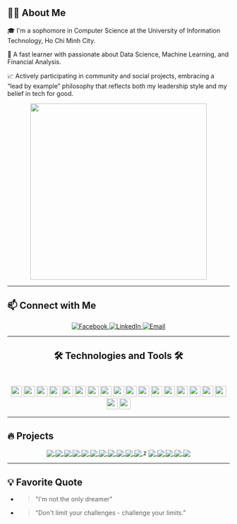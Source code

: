 

## 👨‍💻 About Me

🎓 I'm a sophomore in Computer Science at the University of Information Technology, Ho Chi Minh City.

🚀 A fast learner with passionate about Data Science, Machine Learning, and Financial Analysis.

📈 Actively participating in community and social projects, embracing a “lead by example” philosophy that reflects both my leadership style and my belief in tech for good.

<div align="center"> 
  
  <a href="https://github.com/paht2005">
    <img width="400" src="https://github-readme-stats.vercel.app/api?username=paht2005&show_icons=true&theme=tokyonight" />
  </a>
</div>

---

## 📫 Connect with Me

<p align="center">
  <a href="https://www.facebook.com/phat.nguyencong.2005/" target="_blank">
    <img src="https://img.icons8.com/bubbles/100/000000/facebook-new.png" alt="Facebook" />
  </a>
  <a href="https://www.linkedin.com/in/ncphat25/" target="_blank">
    <img src="https://img.icons8.com/bubbles/100/000000/linkedin.png" alt="LinkedIn" />
  </a>
  <a href="mailto:congphatnguyen.work@gmail.com" target="_blank">
    <img src="https://img.icons8.com/bubbles/100/000000/apple-mail.png" alt="Email" />
  </a>
  
</p>

---

## 

<h2 align="center">🛠 Technologies and Tools 🛠</h2>
<br>
<p align="center">
  <!-- Programming Languages -->
  <img src="https://img.shields.io/badge/Python-282C34?logo=python&logoColor=3776AB" height="25" />
  <img src="https://img.shields.io/badge/SQL-282C34?logo=mysql&logoColor=4479A1" height="25" />
  <img src="https://img.shields.io/badge/JavaScript-282C34?logo=javascript&logoColor=F7DF1E" height="25" />
  <img src="https://img.shields.io/badge/C++-282C34?logo=c%2b%2b&logoColor=00599C" height="25" />
  <img src="https://img.shields.io/badge/HTML-282C34?logo=html5&logoColor=E34F26" height="25" />
  <img src="https://img.shields.io/badge/CSS-282C34?logo=css3&logoColor=1572B6" height="25" />

  <!-- Tools & Frameworks -->
  
  <img src="https://img.shields.io/badge/Docker-282C34?logo=docker&logoColor=2496ED" height="25" />
  <img src="https://img.shields.io/badge/Git-282C34?logo=git&logoColor=F05032" height="25" />
  <img src="https://img.shields.io/badge/Flask-282C34?logo=flask&logoColor=FFFFFF" height="25" />
  <img src="https://img.shields.io/badge/Streamlit-282C34?logo=streamlit&logoColor=FF4B4B" height="25" />
  <img src="https://img.shields.io/badge/Jupyter-282C34?logo=jupyter&logoColor=F37626" height="25" />

  <!-- Libraries -->
  <img src="https://img.shields.io/badge/Pandas-282C34?logo=pandas&logoColor=150458" height="25" />
  <img src="https://img.shields.io/badge/Numpy-282C34?logo=numpy&logoColor=013243" height="25" />
  <img src="https://img.shields.io/badge/Scikit--Learn-282C34?logo=scikit-learn&logoColor=F7931E" height="25" />
  <img src="https://img.shields.io/badge/PyTorch-282C34?logo=pytorch&logoColor=EE4C2C" height="25" />
  <img src="https://img.shields.io/badge/Matplotlib-282C34?logo=plotly&logoColor=3F4F75" height="25" />

  <!-- Others -->
  <img src="https://custom-icon-badges.demolab.com/badge/Power%20BI-F1C912?logo=power-bi&logoColor=fff" height="25" />
  <img src="https://custom-icon-badges.demolab.com/badge/Tableau-0176D3?logo=tableau&logoColor=fff" height="25" />
  <img src="https://img.shields.io/badge/Figma-282C34?logo=figma&logoColor=F24E1E" height="25" />
  
</p>



---

## 🔥 Projects

<div align="center"> 
  <a href="https://github.com/paht2005/AI_Multivision_App">
    <!-- Change the `github-readme-stats.anuraghazra1.vercel.app` to `github-readme-stats.vercel.app`  -->
    <img align="center" src="https://github-readme-stats.vercel.app/api/pin/?username=paht2005&repo=AI_Multivision_App&theme=merko" />
  </a>
  
  <a href="https://github.com/paht2005/AI_Voice_Assistant">
    <!-- Change the `github-readme-stats.anuraghazra1.vercel.app` to `github-readme-stats.vercel.app`  -->
    <img align="center" src="https://github-readme-stats.vercel.app/api/pin/?username=paht2005&repo=AI_Voice_Assistant&theme=merko" />
  </a>
  <a href="https://github.com/paht2005/pharmacy-ai-suite">
    <img align="center" src="https://github-readme-stats.vercel.app/api/pin/?username=paht2005&repo=pharmacy-ai-suite&theme=gruvbox" />
  </a>
  <a href="https://github.com/paht2005/simple-portfolio-website-with-flask">
    <img align="center" src="https://github-readme-stats.vercel.app/api/pin/?username=paht2005&repo=simple-portfolio-website-with-flask&theme=dracula" />
  </a>
  <a href="https://github.com/paht2005/PythonGame_Rock-Scissors-Paper">
    <img align="center" src="https://github-readme-stats.vercel.app/api/pin/?username=paht2005&repo=PythonGame_Rock-Scissors-Paper&theme=dark" />
  </a>
  <a href="https://github.com/paht2005/Loan-Approval-Prediction-CourseProject">
    <img align="center" src="https://github-readme-stats.vercel.app/api/pin/?username=paht2005&repo=Loan-Approval-Prediction-CourseProject&theme=radical" />
  </a>
  <a href="https://github.com/paht2005/Realtime-Stock-Analysis-Tool-for-Vietnam-Market">
    <img align="center" src="https://github-readme-stats.vercel.app/api/pin/?username=paht2005&repo=Realtime-Stock-Analysis-Tool-for-Vietnam-Market&theme=cobalt" />
  </a>
  
  <a href="https://github.com/paht2005/AI-Powered-Resume-Screener-Web-App">
    <img align="center" src="https://github-readme-stats.vercel.app/api/pin/?username=paht2005&repo=AI-Powered-Resume-Screener-Web-App&theme=synthwave" />
  </a>
  <a href="https://github.com/paht2005/Vietnamese-Sentiment-Classifier-WebApp-with-Streamlit">
    <img align="center" src="https://github-readme-stats.vercel.app/api/pin/?username=paht2005&repo=Vietnamese-Sentiment-Classifier-WebApp-with-Streamlit&theme=highcontrast" />
  </a>
  <a href="https://github.com/paht2005/some_Object-Oriented_miniProjects">
    <img align="center" src="https://github-readme-stats.vercel.app/api/pin/?username=paht2005&repo=some_Object-Oriented_miniProjects&theme=gruvbox" />
  </a>
  <a href="https://github.com/paht2005/Python-GUI_miniProjects">
    <img align="center" src="https://github-readme-stats.vercel.app/api/pin/?username=paht2005&repo=Python-GUI_miniProjects&theme=dark" />
  </a>z
  <a href="https://github.com/paht2005/Data-Visualizer-App-linechart">
    <img align="center" src="https://github-readme-stats.vercel.app/api/pin/?username=paht2005&repo=Data-Visualizer-App-linechart&theme=radical" />
  </a>
  <a href="https://github.com/paht2005/Personal-Budget-Planner-App">
    <img align="center" src="https://github-readme-stats.vercel.app/api/pin/?username=paht2005&repo=Personal-Budget-Planner-App&theme=merko" />
  </a>
  
  <a href="https://github.com/paht2005/mini-AI-Agent-Chatbot-with-Flet">
    <img align="center" src="https://github-readme-stats.vercel.app/api/pin/?username=paht2005&repo=mini-AI-Agent-Chatbot-with-Flet&theme=onedark" />
  </a>
  <a href="https://github.com/paht2005/Markdown-to-HTML-Converter-Tools">
    <img align="center" src="https://github-readme-stats.vercel.app/api/pin/?username=paht2005&repo=Markdown-to-HTML-Converter-Tools&theme=cobalt" />
  </a>
  <a href="https://github.com/paht2005/-Titanic-Survival-Prediction-Using-Machine-Learning">
    <img align="center" src="https://github-readme-stats.vercel.app/api/pin/?username=paht2005&repo=-Titanic-Survival-Prediction-Using-Machine-Learning&theme=onedark" />
  </a>
</div>



---

## 💡 Favorite Quote

- > "I'm not the only dreamer"
- > “Don't limit your challenges - challenge your limits.”
